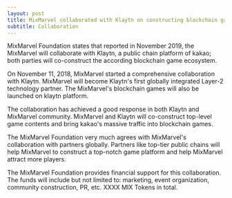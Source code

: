 ```yaml
---
layout: post
title: MixMarvel collaborated with Klaytn on constructing blockchain game ecosystem
subtitle: Collaboration
---
```


MixMarvel Foundation states that reported in November 2019, the MixMarvel will collaborate with Klaytn, a public chain platform of kakao; both parties will co-construct the according blockchain game ecosystem.

On November 11, 2018, MixMarvel started a comprehensive collaboration with Klaytn. MixMarvel will become Klaytn's first globally integrated Layer-2 technology partner. The MixMarvel's blockchain games will also be launched on klaytn platform.

The collaboration has achieved a good response in both Klaytn and MixMarvel community. MixMarvel and Klaytn will co-construct top-level game contents and bring kakao's massive traffic into blockchain games.

The MixMarvel Foundation very much agrees with MixMarvel's collaboration with partners globally. Partners like top-tier public chains will help MixMarvel to construct a top-notch game platform and help MixMarvel attract more players. 

The MixMarvel Foundation provides financial support for this collaboration. The funds will include but not limited to: marketing, event organization, community construction, PR, etc. XXXX MIX Tokens in total. 

